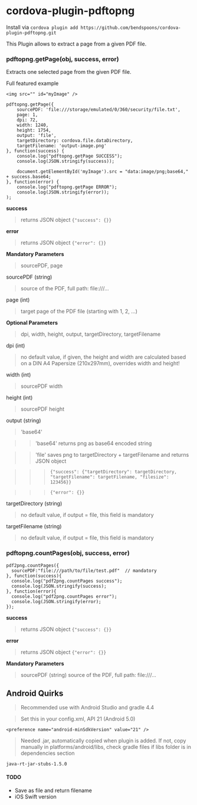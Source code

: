cordova-plugin-pdftopng
======================

Install via ``` cordova plugin add https://github.com/bendspoons/cordova-plugin-pdftopng.git ```

This Plugin allows to extract a page from a given PDF file.

### pdftopng.getPage(obj, success, error) ###

Extracts one selected page from the given PDF file.

Full featured example

```<img src="" id="myImage" /> ```


```
pdftopng.getPage({
	sourcePDF: 'file:///storage/emulated/0/360/security/file.txt',
	page: 1,
	dpi: 72,
	width: 1240,
	height: 1754,
	output: 'file',
	targetDirectory: cordova.file.dataDirectory,
	targetFilename: 'output-image.png'
}, function(success) {
	console.log("pdftopng.getPage SUCCESS");
	console.log(JSON.stringify(success));

	document.getElementById('myImage').src = "data:image/png;base64," + success.base64;
}, function(error) {
	console.log("pdftopng.getPage ERROR");
	console.log(JSON.stringify(error));
);
```

**success**
> returns JSON object
> ```{"success": {}}```

**error**
> returns JSON object
> ```{"error": {}}```

**Mandatory Parameters**
> sourcePDF, page

sourcePDF (string)

> source of the PDF, full path: file:///...

page (int)

> target page of the PDF file (starting with 1, 2, ...)

**Optional Parameters**
> dpi, width, height, output, targetDirectory, targetFilename

dpi (int)

> no default value, if given, the height and width are calculated based on a DIN A4 Papersize (210x297mm), overrides width and height!

width (int)

> sourcePDF width

height (int)

> sourcePDF height

output (string)

> 'base64'

>> 'base64' returns png as base64 encoded string

>> 'file' saves png to targetDirectory + targetFilename and returns JSON object

>>> ```{"success": {"targetDirectory": targetDirectory, "targetFilename": targetFilename, "filesize": 123456}}```

>>> ```{"error": {}}```

targetDirectory  (string)

> no default value, if output = file, this field is mandatory

targetFilename  (string)

> no default value, if output = file, this field is mandatory



### pdftopng.countPages(obj, success, error) ###

```
pdf2png.countPages({
  sourcePDF:"file:///path/to/file/test.pdf"  // mandatory
}, function(success){
  console.log("pdf2png.countPages success");    
  console.log(JSON.stringify(success);     
}, function(error){
  console.log("pdf2png.countPages error");     
  console.log(JSON.stringify(error);     
});
```

**success**
> returns JSON object
> ```{"success": {}}```

**error**
> returns JSON object
> ```{"error": {}}```

**Mandatory Parameters**
> sourcePDF  (string)
> source of the PDF, full path: file:///...

## Android Quirks

> Recommended use with Android Studio and gradle 4.4

> Set this in your config.xml, API 21 (Android 5.0)

```<preference name="android-minSdkVersion" value="21" />```

> Needed .jar, automatically copied when plugin is added. If not, copy manually in platforms/android/libs, check gradle files if libs folder is in dependencies section

```java-rt-jar-stubs-1.5.0```

#### TODO ####
* Save as file and return filename
* iOS Swift version
